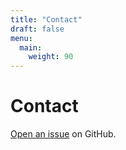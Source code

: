 ```yaml
---
title: "Contact"
draft: false
menu:
  main:
    weight: 90
---
```


# Contact

[Open an issue](https://github.com/eshansinghal14/hugo-mock-landing-page-autodeployed/issues/new) on GitHub.
